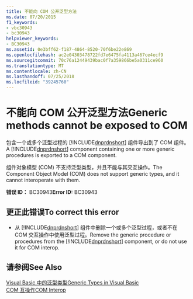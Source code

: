 ```yaml
---
title: 不能向 COM 公开泛型方法
ms.date: 07/20/2015
f1_keywords:
- vbc30943
- bc30943
helpviewer_keywords:
- BC30943
ms.assetid: 0e3bff62-f187-4864-8520-70f6be22e869
ms.openlocfilehash: ac2e04303478722fd7e6475fa4113a467ce4ecf9
ms.sourcegitcommit: 70c76a12449439bac0f7a359866be5a0311ce960
ms.translationtype: MT
ms.contentlocale: zh-CN
ms.lasthandoff: 07/25/2018
ms.locfileid: "39245760"
---
```

# <a name="generic-methods-cannot-be-exposed-to-com"></a><span data-ttu-id="ef469-102">不能向 COM 公开泛型方法</span><span class="sxs-lookup"><span data-stu-id="ef469-102">Generic methods cannot be exposed to COM</span></span>
<span data-ttu-id="ef469-103">包含一个或多个泛型过程的 [!INCLUDE[dnprdnshort](~/includes/dnprdnshort-md.md)] 组件导出到了 COM 组件。</span><span class="sxs-lookup"><span data-stu-id="ef469-103">A [!INCLUDE[dnprdnshort](~/includes/dnprdnshort-md.md)] component containing one or more generic procedures is exported to a COM component.</span></span>  
  
 <span data-ttu-id="ef469-104">组件对象模型 (COM) 不支持泛型类型，并且不能与其交互操作。</span><span class="sxs-lookup"><span data-stu-id="ef469-104">The Component Object Model (COM) does not support generic types, and it cannot interoperate with them.</span></span>  
  
 <span data-ttu-id="ef469-105">**错误 ID：** BC30943</span><span class="sxs-lookup"><span data-stu-id="ef469-105">**Error ID:** BC30943</span></span>  
  
## <a name="to-correct-this-error"></a><span data-ttu-id="ef469-106">更正此错误</span><span class="sxs-lookup"><span data-stu-id="ef469-106">To correct this error</span></span>  
  
-   <span data-ttu-id="ef469-107">从 [!INCLUDE[dnprdnshort](~/includes/dnprdnshort-md.md)] 组件中删除一个或多个泛型过程，或者不在 COM 交互操作中使用泛型过程。</span><span class="sxs-lookup"><span data-stu-id="ef469-107">Remove the generic procedure or procedures from the [!INCLUDE[dnprdnshort](~/includes/dnprdnshort-md.md)] component, or do not use it for COM interop.</span></span>  
  
## <a name="see-also"></a><span data-ttu-id="ef469-108">请参阅</span><span class="sxs-lookup"><span data-stu-id="ef469-108">See Also</span></span>  
 [<span data-ttu-id="ef469-109">Visual Basic 中的泛型类型</span><span class="sxs-lookup"><span data-stu-id="ef469-109">Generic Types in Visual Basic</span></span>](../../visual-basic/programming-guide/language-features/data-types/generic-types.md)  
 [<span data-ttu-id="ef469-110">COM 互操作</span><span class="sxs-lookup"><span data-stu-id="ef469-110">COM Interop</span></span>](../../visual-basic/programming-guide/com-interop/index.md)
